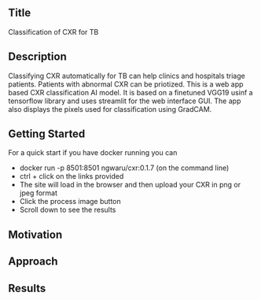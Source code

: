 ## **Title** 
Classification of CXR for TB

## **Description** 
Classifying CXR automatically for TB can help clinics and hospitals triage patients.  Patients with abnormal CXR can be priotized. This is a web app based CXR classification AI model. It is based on a finetuned VGG19 usinf a tensorflow library and uses streamlit for the web interface GUI. The app also displays the pixels used for classification using GradCAM.



## **Getting Started**
For a quick start if you have docker running you can  
- docker run -p 8501:8501 ngwaru/cxr:0.1.7 (on the command line)
- ctrl + click on the links provided
- The site will load in the browser and then upload your CXR in png or jpeg format
- Click the process image button
- Scroll down to see the results

## **Motivation**

## **Approach**

## **Results**


